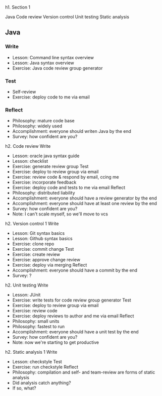 h1. Section 1

Java
Code review
Version control
Unit testing
Static analysis

## Java

### Write

- Lesson: Command line syntax overview
- Lesson: Java syntax overview
- Exercise: Java code review group generator

### Test

- Self-review
- Exercise: deploy code to me via email

### Reflect

- Philosophy: mature code base
- Philosophy: widely used
- Accomplishment: everyone should writen Java by the end
- Survey: how confident are you?


h2. Code review
Write
- Lesson: oracle java syntax guide
- Lesson: checklist
- Exercise: generate review group
Test
- Exercise: deploy to review group via email
- Exercise: review code & respond by email, ccing me
- Exercise: incorporate feedback
- Exercise: deploy code and tests to me via email
Reflect
- Philosophy: distributed liability
- Accomplishment: everyone should have a review generator by the end
- Accomplishment: everyone should have at least one review by the end
- Survey: how confident are you?
- Note: I can't scale myself, so we'll move to vcs


h2. Version control 1
Write
- Lesson: Git syntax basics
- Lesson: Github syntax basics
- Exercise: clone repo
- Exercise: commit change
Test
- Exercise: create review
- Exercise: approve change review
- Exercise: deploy via merging
Reflect
- Accomplishment: everyone should have a commit by the end
- Survey: ?


h2. Unit testing
Write 
- Lesson: JUnit
- Exercise: write tests for code review group generator
Test
- Exercise: deploy to review group via email
- Exercise: review code
- Exercise: deploy reviews to author and me via email
Reflect
- Philosophy: small units
- Philosophy: fastest to run
- Accomplishment: everyone should have a unit test by the end
- Survey: how confident are you?
- Note: now we're starting to get productive


h2. Static analysis 1
Write
- Lesson: checkstyle
Test
- Exercise: run checkstyle
Reflect
- Philosophy: compilation and self- and team-review are forms of static analysis
- Did analysis catch anything?
- If so, what?